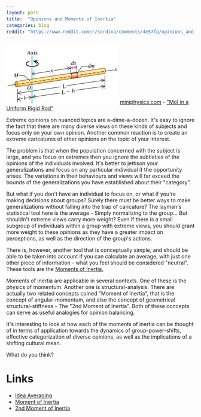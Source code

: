 ```yaml
---
layout: post
title:  "Opinions and Moments of Inertia"
categories: blog
reddit: "https://www.reddit.com/r/sordina/comments/4e57fp/opinions_and_moments_of_inertia_bows_and_arrows/"
---
```


<!--

* Extreme Opinions
* Examples
* Ignoring Individuals
* Establishing Patterns
* Going too far the other way isn't reasonable either
* There /are/ trends, useful-generalizations
* The moment-of-inertia from mathematics provides a way to easily establish a useful generalization
* Definition of Moment-of-inertia
* Summation
* Integration
* Approximation
* Use in engineering
* What is neutral?
* How to the analogy applies
* Example
* Implications
* You only hear about extremes

-->

<p class="attribution">
	<img src="/images/moment-of-inertia/uniform-rigid-rod-300x155.jpg" class="image fit" />
	<a href="https://www.miniphysics.com">miniphysics.com</a> -
	<a href="https://www.miniphysics.com/uy1-calculation-of-moment-of-inertia-of-uniform-rigid-rod.html">"MoI in a Uniform Rigid Rod"</a>
</p>

Extreme opinions on nuanced topics are a-dime-a-dozen. It's easy to ignore the
fact that there are many diverse views on these kinds of subjects and focus only
on your own opinion. Another common reaction is to create an extreme caricatures of
other opinions on the topic of your interest.

<!--more-->

The problem is that when the population concerned with the subject is large,
and you focus on extremes then you ignore the subtleties of the opinions of the
individuals involved. It's better to jettison your generalizations and
focus on any particular individual if the opportunity arises. The variations in
their behaviours and views will far exceed the bounds of the generalizations
you have established about their "category".

But what if you don't have an individual to focus on, or what if you're
making decisions about groups? Surely there must be better ways to make
generalizations without falling into the trap of caricature?
The layman's statistical tool here is the average - Simply normalizing to the
group... But shouldn't extreme views carry more weight?
Even if there is a small subgroup of individuals within a group with extreme
views, you should grant more weight to these opinions as they have a greater
impact on perceptions, as well as the direction of the group's actions.

There is, however, another tool that is conceptually simple, and should be
able to be taken into account if you can calculate an average, with just one other
piece of information - what you feel should be considered "neutral".
These tools are the [Moments of Inertia.](https://en.wikipedia.org/wiki/Moment_of_inertia)

Moments of inertia are applicable in several contexts. One of these is the
physics of momentum. Another one is structural-analysis. There are actually two
related concepts coined "Moment of Inertia", that is the concept of
angular-momentum, and also the concept of geometrical structural-stiffness - The "2nd Moment of Inertia".
Both of these concepts can serve as useful analogies for opinion balancing.

It's interesting to look at how each of the moments of inertia can be thought of
in terms of application towards the dynamics of group-power-shifts, effective
categorization of diverse opinions, as well as the implications of a shifting
cultural mean.

What do you think?

# Links

* [Idea Averaging](http://andrewxhill.com/blog/2016/01/04/idea-averaging/)
* [Moment of Inertia](https://en.wikipedia.org/wiki/Moment_of_inertia)
* [2nd Moment of Inertia](https://en.wikipedia.org/wiki/Second_moment_of_area)
